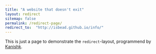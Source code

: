 ```yaml
---
title: "A website that doesn't exit"
layout: redirect
sitemap: false
permalink: /redirect-page/
redirect_to:  "http://isbead.github.io/info/"
---
```

This is just a page to demonstrate the `redirect`-layout, programmend by [Kanishk](http://codingtips.kanishkkunal.in/about/).